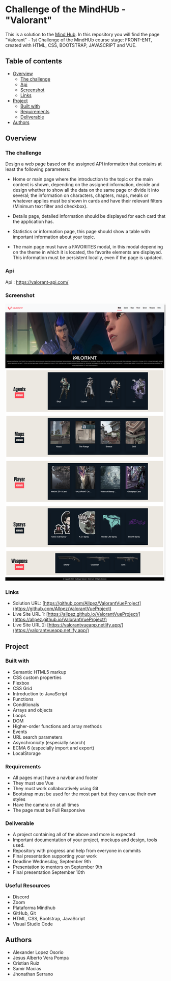 ﻿# Challenge of the MindHUb - "Valorant"

This is a solution to the [Mind Hub](https://mindhubweb.com/). In this repository you will find the page "Valorant" - 1st Challenge of the MindHUb course stage: FRONT-ENT, created with HTML, CSS, BOOTSTRAP, JAVASCRIPT and VUE.

## Table of contents

-   [Overview](#overview)
    -   [The challenge](#the-challenge)
    -   [Api](#api)
    -   [Screenshot](#screenshot)
    -   [Links](#links)
-   [Project](#project)
    -   [Built with](#built-with)
    -   [Requirements](#requirements)
    -   [Deliverable](#deliverable)
-   [Authors](#authors)


## Overview

### The challenge

Design a web page based on the assigned API information that contains at least the following parameters:

-   Home or main page where the introduction to the topic or the main content is shown, depending on the assigned information, decide and design whether to show all the data on the same page or divide it into several; the information on characters, chapters, maps, meals or whatever applies must be shown in cards and have their relevant filters (Minimum text filter and checkbox).

-   Details page, detailed information should be displayed for each card that the application has.

-   Statistics or information page, this page should show a table with important information about your topic.

-   The main page must have a FAVORITES modal, in this modal depending on the theme in which it is located, the favorite elements are displayed. This information must be persistent locally, even if the page is updated.

### Api

Api : https://valorant-api.com/

### Screenshot

![](./assets/image/screenshot-desktop.png)

### Links

-   Solution URL: [https://github.com/Allpez/ValorantVueProject](https://github.com/Allpez/ValorantVueProject)
-   Live Site URL 1: [https://allpez.github.io/ValorantVueProject/](https://allpez.github.io/ValorantVueProject/)
-   Live Site URL 2: [https://valorantvueapp.netlify.app/](https://valorantvueapp.netlify.app/)

## Project

### Built with

-   Semantic HTML5 markup
-   CSS custom properties
-   Flexbox
-   CSS Grid
-   Introduction to JavaScript
-   Functions
-   Conditionals
-   Arrays and objects
-   Loops
-   DOM
-   Higher-order functions and array methods
-   Events
-   URL search parameters
-   Asynchronicity (especially search)
-   ECMA 6 (especially import and export)
-   LocalStorage

### Requirements

-   All pages must have a navbar and footer
-   They must use Vue
-   They must work collaboratively using Git
-   Bootstrap must be used for the most part but they can use their own styles
-   Have the camera on at all times
-   The page must be Full Responsive

### Deliverable

-   A project containing all of the above and more is expected
-   Important documentation of your project, mockups and design, tools used.
-   Repository with progress and help from everyone in commits
-   Final presentation supporting your work
-   Deadline Wednesday, September 9th
-   Presentation to mentors on September 9th
-   Final presentation September 10th

### Useful Resources

-   Discord
-   Zoom
-   Plataforma Mindhub
-   GitHub, Git
-   HTML, CSS, Bootstrap, JavaScript
-   Visual Studio Code

## Authors

-   Alexander Lopez Osorio
-   Jesus Alberto Vera Pompa
-   Cristian Ruiz
-   Samir Macias
-   Jhonathan Serrano